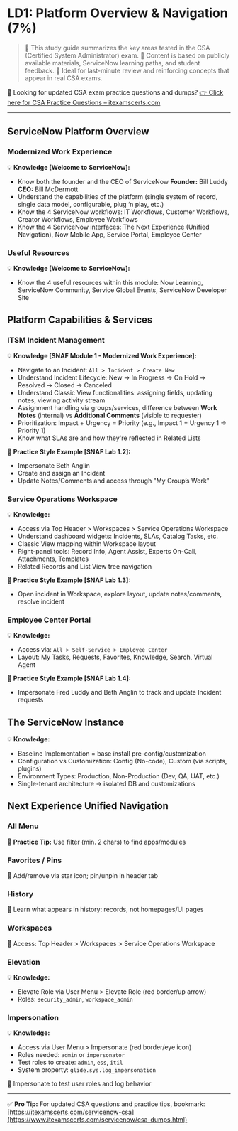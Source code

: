# LD1: Platform Overview & Navigation (7%)

> 🧠 This study guide summarizes the key areas tested in the CSA (Certified System Administrator) exam.
> 📘 Content is based on publicly available materials, ServiceNow learning paths, and student feedback.
> 📝 Ideal for last-minute review and reinforcing concepts that appear in real CSA exams.

🎯 Looking for updated CSA exam practice questions and dumps?
[👉 Click here for CSA Practice Questions – itexamscerts.com](https://www.itexamscerts.com/servicenow/csa-dumps.html)

---

## ServiceNow Platform Overview

### Modernized Work Experience

💡 **Knowledge \[Welcome to ServiceNow]:**

* Know both the founder and the CEO of ServiceNow
  **Founder:** Bill Luddy
  **CEO:** Bill McDermott
* Understand the capabilities of the platform (single system of record, single data model, configurable, plug ‘n play, etc.)
* Know the 4 ServiceNow workflows: IT Workflows, Customer Workflows, Creator Workflows, Employee Workflows
* Know the 4 ServiceNow interfaces:
  The Next Experience (Unified Navigation), Now Mobile App, Service Portal, Employee Center

### Useful Resources

💡 **Knowledge \[Welcome to ServiceNow]:**

* Know the 4 useful resources within this module:
  Now Learning, ServiceNow Community, Service Global Events, ServiceNow Developer Site

## Platform Capabilities & Services

### ITSM Incident Management

💡 **Knowledge \[SNAF Module 1 - Modernized Work Experience]:**

* Navigate to an Incident: `All > Incident > Create New`
* Understand Incident Lifecycle: New → In Progress → On Hold → Resolved → Closed → Canceled
* Understand Classic View functionalities: assigning fields, updating notes, viewing activity stream
* Assignment handling via groups/services, difference between **Work Notes** (internal) vs **Additional Comments** (visible to requester)
* Prioritization: Impact + Urgency = Priority (e.g., Impact 1 + Urgency 1 → Priority 1)
* Know what SLAs are and how they're reflected in Related Lists

📝 **Practice Style Example \[SNAF Lab 1.2]:**

* Impersonate Beth Anglin
* Create and assign an Incident
* Update Notes/Comments and access through "My Group’s Work"

### Service Operations Workspace

💡 **Knowledge:**

* Access via Top Header > Workspaces > Service Operations Workspace
* Understand dashboard widgets: Incidents, SLAs, Catalog Tasks, etc.
* Classic View mapping within Workspace layout
* Right-panel tools: Record Info, Agent Assist, Experts On-Call, Attachments, Templates
* Related Records and List View tree navigation

📝 **Practice Style Example \[SNAF Lab 1.3]:**

* Open incident in Workspace, explore layout, update notes/comments, resolve incident

### Employee Center Portal

💡 **Knowledge:**

* Access via: `All > Self-Service > Employee Center`
* Layout: My Tasks, Requests, Favorites, Knowledge, Search, Virtual Agent

📝 **Practice Style Example \[SNAF Lab 1.4]:**

* Impersonate Fred Luddy and Beth Anglin to track and update Incident requests

## The ServiceNow Instance

💡 **Knowledge:**

* Baseline Implementation = base install pre-config/customization
* Configuration vs Customization:
  Config (No-code), Custom (via scripts, plugins)
* Environment Types: Production, Non-Production (Dev, QA, UAT, etc.)
* Single-tenant architecture → isolated DB and customizations

## Next Experience Unified Navigation

### All Menu

📝 **Practice Tip:** Use filter (min. 2 chars) to find apps/modules

### Favorites / Pins

📝 Add/remove via star icon; pin/unpin in header tab

### History

📝 Learn what appears in history: records, not homepages/UI pages

### Workspaces

📝 Access: Top Header > Workspaces > Service Operations Workspace

### Elevation

💡 **Knowledge:**

* Elevate Role via User Menu > Elevate Role (red border/up arrow)
* Roles: `security_admin`, `workspace_admin`

### Impersonation

💡 **Knowledge:**

* Access via User Menu > Impersonate (red border/eye icon)
* Roles needed: `admin` or `impersonator`
* Test roles to create: `admin`, `ess`, `itil`
* System property: `glide.sys.log_impersonation`

📝 Impersonate to test user roles and log behavior

---

✅ **Pro Tip:** For updated CSA questions and practice tips, bookmark:
[https://itexamscerts.com/servicenow-csa](https://www.itexamscerts.com/servicenow/csa-dumps.html)
